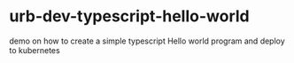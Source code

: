 # urb-dev-typescript-hello-world
demo on how to create a simple typescript Hello world program and deploy to kubernetes
